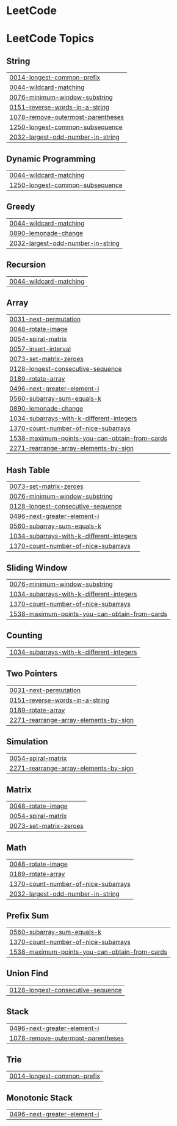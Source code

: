 # LeetCode
<!---LeetCode Topics Start-->
# LeetCode Topics
## String
|  |
| ------- |
| [0014-longest-common-prefix](https://github.com/iamKartikSharma/LeetCode/tree/master/0014-longest-common-prefix) |
| [0044-wildcard-matching](https://github.com/iamKartikSharma/LeetCode/tree/master/0044-wildcard-matching) |
| [0076-minimum-window-substring](https://github.com/iamKartikSharma/LeetCode/tree/master/0076-minimum-window-substring) |
| [0151-reverse-words-in-a-string](https://github.com/iamKartikSharma/LeetCode/tree/master/0151-reverse-words-in-a-string) |
| [1078-remove-outermost-parentheses](https://github.com/iamKartikSharma/LeetCode/tree/master/1078-remove-outermost-parentheses) |
| [1250-longest-common-subsequence](https://github.com/iamKartikSharma/LeetCode/tree/master/1250-longest-common-subsequence) |
| [2032-largest-odd-number-in-string](https://github.com/iamKartikSharma/LeetCode/tree/master/2032-largest-odd-number-in-string) |
## Dynamic Programming
|  |
| ------- |
| [0044-wildcard-matching](https://github.com/iamKartikSharma/LeetCode/tree/master/0044-wildcard-matching) |
| [1250-longest-common-subsequence](https://github.com/iamKartikSharma/LeetCode/tree/master/1250-longest-common-subsequence) |
## Greedy
|  |
| ------- |
| [0044-wildcard-matching](https://github.com/iamKartikSharma/LeetCode/tree/master/0044-wildcard-matching) |
| [0890-lemonade-change](https://github.com/iamKartikSharma/LeetCode/tree/master/0890-lemonade-change) |
| [2032-largest-odd-number-in-string](https://github.com/iamKartikSharma/LeetCode/tree/master/2032-largest-odd-number-in-string) |
## Recursion
|  |
| ------- |
| [0044-wildcard-matching](https://github.com/iamKartikSharma/LeetCode/tree/master/0044-wildcard-matching) |
## Array
|  |
| ------- |
| [0031-next-permutation](https://github.com/iamKartikSharma/LeetCode/tree/master/0031-next-permutation) |
| [0048-rotate-image](https://github.com/iamKartikSharma/LeetCode/tree/master/0048-rotate-image) |
| [0054-spiral-matrix](https://github.com/iamKartikSharma/LeetCode/tree/master/0054-spiral-matrix) |
| [0057-insert-interval](https://github.com/iamKartikSharma/LeetCode/tree/master/0057-insert-interval) |
| [0073-set-matrix-zeroes](https://github.com/iamKartikSharma/LeetCode/tree/master/0073-set-matrix-zeroes) |
| [0128-longest-consecutive-sequence](https://github.com/iamKartikSharma/LeetCode/tree/master/0128-longest-consecutive-sequence) |
| [0189-rotate-array](https://github.com/iamKartikSharma/LeetCode/tree/master/0189-rotate-array) |
| [0496-next-greater-element-i](https://github.com/iamKartikSharma/LeetCode/tree/master/0496-next-greater-element-i) |
| [0560-subarray-sum-equals-k](https://github.com/iamKartikSharma/LeetCode/tree/master/0560-subarray-sum-equals-k) |
| [0890-lemonade-change](https://github.com/iamKartikSharma/LeetCode/tree/master/0890-lemonade-change) |
| [1034-subarrays-with-k-different-integers](https://github.com/iamKartikSharma/LeetCode/tree/master/1034-subarrays-with-k-different-integers) |
| [1370-count-number-of-nice-subarrays](https://github.com/iamKartikSharma/LeetCode/tree/master/1370-count-number-of-nice-subarrays) |
| [1538-maximum-points-you-can-obtain-from-cards](https://github.com/iamKartikSharma/LeetCode/tree/master/1538-maximum-points-you-can-obtain-from-cards) |
| [2271-rearrange-array-elements-by-sign](https://github.com/iamKartikSharma/LeetCode/tree/master/2271-rearrange-array-elements-by-sign) |
## Hash Table
|  |
| ------- |
| [0073-set-matrix-zeroes](https://github.com/iamKartikSharma/LeetCode/tree/master/0073-set-matrix-zeroes) |
| [0076-minimum-window-substring](https://github.com/iamKartikSharma/LeetCode/tree/master/0076-minimum-window-substring) |
| [0128-longest-consecutive-sequence](https://github.com/iamKartikSharma/LeetCode/tree/master/0128-longest-consecutive-sequence) |
| [0496-next-greater-element-i](https://github.com/iamKartikSharma/LeetCode/tree/master/0496-next-greater-element-i) |
| [0560-subarray-sum-equals-k](https://github.com/iamKartikSharma/LeetCode/tree/master/0560-subarray-sum-equals-k) |
| [1034-subarrays-with-k-different-integers](https://github.com/iamKartikSharma/LeetCode/tree/master/1034-subarrays-with-k-different-integers) |
| [1370-count-number-of-nice-subarrays](https://github.com/iamKartikSharma/LeetCode/tree/master/1370-count-number-of-nice-subarrays) |
## Sliding Window
|  |
| ------- |
| [0076-minimum-window-substring](https://github.com/iamKartikSharma/LeetCode/tree/master/0076-minimum-window-substring) |
| [1034-subarrays-with-k-different-integers](https://github.com/iamKartikSharma/LeetCode/tree/master/1034-subarrays-with-k-different-integers) |
| [1370-count-number-of-nice-subarrays](https://github.com/iamKartikSharma/LeetCode/tree/master/1370-count-number-of-nice-subarrays) |
| [1538-maximum-points-you-can-obtain-from-cards](https://github.com/iamKartikSharma/LeetCode/tree/master/1538-maximum-points-you-can-obtain-from-cards) |
## Counting
|  |
| ------- |
| [1034-subarrays-with-k-different-integers](https://github.com/iamKartikSharma/LeetCode/tree/master/1034-subarrays-with-k-different-integers) |
## Two Pointers
|  |
| ------- |
| [0031-next-permutation](https://github.com/iamKartikSharma/LeetCode/tree/master/0031-next-permutation) |
| [0151-reverse-words-in-a-string](https://github.com/iamKartikSharma/LeetCode/tree/master/0151-reverse-words-in-a-string) |
| [0189-rotate-array](https://github.com/iamKartikSharma/LeetCode/tree/master/0189-rotate-array) |
| [2271-rearrange-array-elements-by-sign](https://github.com/iamKartikSharma/LeetCode/tree/master/2271-rearrange-array-elements-by-sign) |
## Simulation
|  |
| ------- |
| [0054-spiral-matrix](https://github.com/iamKartikSharma/LeetCode/tree/master/0054-spiral-matrix) |
| [2271-rearrange-array-elements-by-sign](https://github.com/iamKartikSharma/LeetCode/tree/master/2271-rearrange-array-elements-by-sign) |
## Matrix
|  |
| ------- |
| [0048-rotate-image](https://github.com/iamKartikSharma/LeetCode/tree/master/0048-rotate-image) |
| [0054-spiral-matrix](https://github.com/iamKartikSharma/LeetCode/tree/master/0054-spiral-matrix) |
| [0073-set-matrix-zeroes](https://github.com/iamKartikSharma/LeetCode/tree/master/0073-set-matrix-zeroes) |
## Math
|  |
| ------- |
| [0048-rotate-image](https://github.com/iamKartikSharma/LeetCode/tree/master/0048-rotate-image) |
| [0189-rotate-array](https://github.com/iamKartikSharma/LeetCode/tree/master/0189-rotate-array) |
| [1370-count-number-of-nice-subarrays](https://github.com/iamKartikSharma/LeetCode/tree/master/1370-count-number-of-nice-subarrays) |
| [2032-largest-odd-number-in-string](https://github.com/iamKartikSharma/LeetCode/tree/master/2032-largest-odd-number-in-string) |
## Prefix Sum
|  |
| ------- |
| [0560-subarray-sum-equals-k](https://github.com/iamKartikSharma/LeetCode/tree/master/0560-subarray-sum-equals-k) |
| [1370-count-number-of-nice-subarrays](https://github.com/iamKartikSharma/LeetCode/tree/master/1370-count-number-of-nice-subarrays) |
| [1538-maximum-points-you-can-obtain-from-cards](https://github.com/iamKartikSharma/LeetCode/tree/master/1538-maximum-points-you-can-obtain-from-cards) |
## Union Find
|  |
| ------- |
| [0128-longest-consecutive-sequence](https://github.com/iamKartikSharma/LeetCode/tree/master/0128-longest-consecutive-sequence) |
## Stack
|  |
| ------- |
| [0496-next-greater-element-i](https://github.com/iamKartikSharma/LeetCode/tree/master/0496-next-greater-element-i) |
| [1078-remove-outermost-parentheses](https://github.com/iamKartikSharma/LeetCode/tree/master/1078-remove-outermost-parentheses) |
## Trie
|  |
| ------- |
| [0014-longest-common-prefix](https://github.com/iamKartikSharma/LeetCode/tree/master/0014-longest-common-prefix) |
## Monotonic Stack
|  |
| ------- |
| [0496-next-greater-element-i](https://github.com/iamKartikSharma/LeetCode/tree/master/0496-next-greater-element-i) |
<!---LeetCode Topics End-->